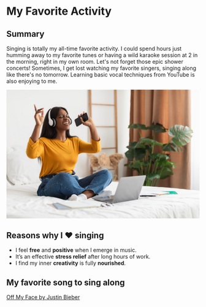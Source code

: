 # My Favorite Activity
## Summary
Singing is totally my all-time favorite activity. I could spend hours just humming away to my favorite tunes or having a wild karaoke session at 2 in the morning, right in my own room. Let's not forget those epic shower concerts! Sometimes, I get lost watching my favorite singers, singing along like there's no tomorrow. Learning basic vocal techniques from YouTube is also enjoying to me.

![a lady singing](singing.jpg)

## Reasons why I ❤️ singing
- I feel **free** and **positive** when I emerge in music.
- It’s an effective **stress relief** after long hours of work.
- I find my inner **creativity** is fully **nourished**. 

## My favorite song to sing along ##
[Off My Face by Justin Bieber](https://drive.google.com/file/d/1D7uDfFgT89x-PkW1gyZOMNvPk-tjRnrf/view?usp=drive_link)
